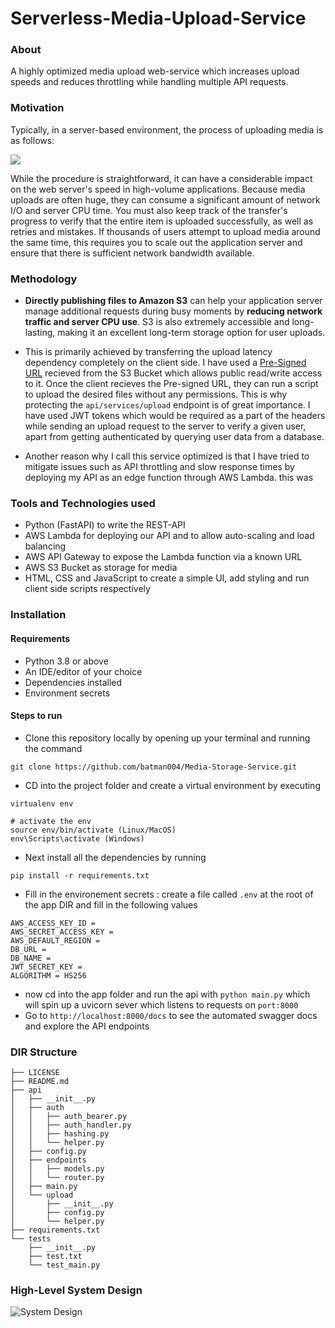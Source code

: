 # Serverless-Media-Upload-Service

### About
A highly optimized media upload web-service which increases upload speeds and reduces throttling while handling multiple API requests.

### Motivation

Typically, in a server-based environment, the process of uploading media is as follows:

![](https://user-images.githubusercontent.com/58564635/159216309-71b205b5-297b-4f46-86c9-544f6f3a6f83.png)


While the procedure is straightforward, it can have a considerable impact on the web server's speed in high-volume applications. Because media uploads are often huge, they can consume a significant amount of network I/O and server CPU time. You must also keep track of the transfer's progress to verify that the entire item is uploaded successfully, as well as retries and mistakes. If thousands of users attempt to upload media around the same time, this requires you to scale out the application server and ensure that there is sufficient network bandwidth available.

### Methodology

- **Directly publishing files to Amazon S3** can help your application server manage additional requests during busy moments by **reducing network traffic and server CPU use**. S3 is also extremely accessible and long-lasting, making it an excellent long-term storage option for user uploads.

- This is primarily achieved by transferring the upload latency dependency completely on the client side. I have used a [Pre-Signed URL](https://docs.aws.amazon.com/AmazonS3/latest/userguide/PresignedUrlUploadObject.html) recieved from the S3 Bucket which allows public read/write access to it. 
Once the client recieves the Pre-signed URL, they can run a script to upload the desired files without any permissions. This is why protecting the `api/services/upload` endpoint is of great importance.
I have used JWT tokens which would be required as a part of the headers while sending an upload request to the server to verify a given user, apart from getting authenticated by querying user data from a database.

- Another reason why I call this service optimized is that I have tried to mitigate issues such as API throttling and slow response times by deploying my API as an edge function through AWS Lambda. this was 

### Tools and Technologies used

- Python (FastAPI) to write the REST-API 
- AWS Lambda for deploying our API and to allow auto-scaling and load balancing
- AWS API Gateway to expose the Lambda function via a known URL
- AWS S3 Bucket as storage for media
- HTML, CSS and JavaScript to create a simple UI, add styling and run client side scripts respectively

### Installation

#### Requirements

* Python 3.8 or above
* An IDE/editor of your choice
* Dependencies installed
* Environment secrets

#### Steps to run

* Clone this repository locally by opening up your terminal and running the command 

```
git clone https://github.com/batman004/Media-Storage-Service.git
``` 
* CD into the project folder and create a virtual environment by executing 

```
virtualenv env

# activate the env
source env/bin/activate (Linux/MacOS)
env\Scripts\activate (Windows)
```
* Next install all the dependencies by running 

```
pip install -r requirements.txt
```

* Fill in the environement secrets :
    create a file called `.env` at the root of the app DIR and fill in the following values

```
AWS_ACCESS_KEY_ID = 
AWS_SECRET_ACCESS_KEY = 
AWS_DEFAULT_REGION = 
DB_URL = 
DB_NAME = 
JWT_SECRET_KEY = 
ALGORITHM = HS256
```
* now cd into the app folder and run the api with `python main.py` which will spin up a uvicorn sever which listens to requests on 
```port:8000```
* Go to `http://localhost:8000/docs` to see the automated swagger docs and explore the API endpoints

### DIR Structure 
```
├── LICENSE
├── README.md
├── api
│   ├── __init__.py
│   ├── auth
│   │   ├── auth_bearer.py
│   │   ├── auth_handler.py
│   │   ├── hashing.py
│   │   └── helper.py
│   ├── config.py
│   ├── endpoints
│   │   ├── models.py
│   │   └── router.py
│   ├── main.py
│   └── upload
│       ├── __init__.py
│       ├── config.py
│       └── helper.py
├── requirements.txt
└── tests
    ├── __init__.py
    ├── test.txt
    └── test_main.py
```

### High-Level System Design

![System Design](https://user-images.githubusercontent.com/58564635/159136643-81b1559e-ec96-408d-97e4-fbeb69a8ed5d.png)
